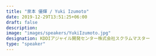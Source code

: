 ```yaml
---
title: "泉本 優輝 / Yuki Izumoto"
date: 2019-12-29T13:51:25+06:00
draft: false
description:
image: "images/speakers/YukiIzumoto.jpg"
designation: KDDIアジャイル開発センター株式会社スクラムマスター
type: "speaker"
---
```

